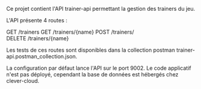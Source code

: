 Ce projet contient l'API trainer-api permettant la gestion des trainers du jeu. 

L'API présente 4 routes :

GET     /trainers 
GET     /trainers/{name}
POST    /trainers/  
DELETE  /trainers/{name}

Les tests de ces routes sont disponibles dans la collection postman trainer-api.postman_collection.json.

La configuration par défaut lance l'API sur le port 9002.
Le code applicatif n'est pas déployé, cependant la base de données est hébergés chez clever-cloud.
